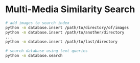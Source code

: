 # Multi-Media Similarity Search

```bash
# add images to search index
python -m database.insert /path/to/directory/of/images
python -m database.insert /path/to/another/directory
...
python -m database.insert /path/to/last/directory

# search database using text queries
python -m database.search
```
